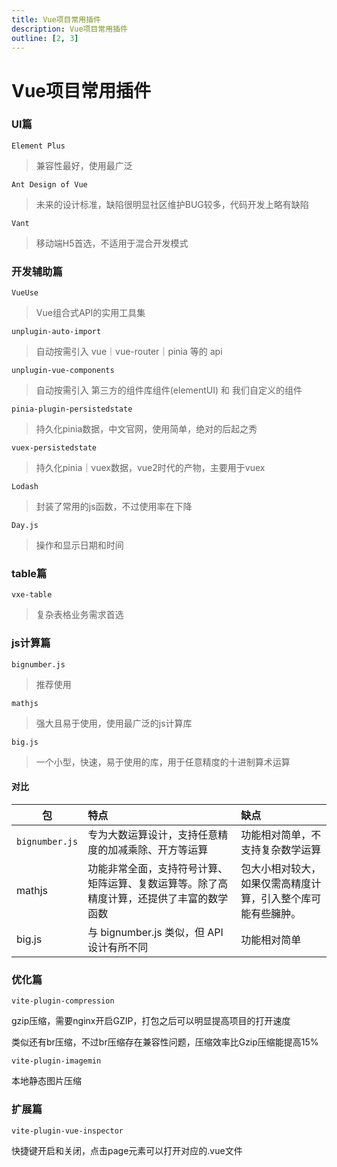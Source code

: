 ```yaml
---
title: Vue项目常用插件
description: Vue项目常用插件
outline: [2, 3]
---
```


# Vue项目常用插件

### UI篇

`Element Plus`

> 兼容性最好，使用最广泛

`Ant Design of Vue`

> 未来的设计标准，缺陷很明显社区维护BUG较多，代码开发上略有缺陷

`Vant`

> 移动端H5首选，不适用于混合开发模式

### 开发辅助篇

`VueUse`

> Vue组合式API的实用工具集

`unplugin-auto-import`

> 自动按需引入 vue｜vue-router｜pinia 等的 api

`unplugin-vue-components`

> 自动按需引入 第三方的组件库组件(elementUI) 和 我们自定义的组件

`pinia-plugin-persistedstate`

> 持久化pinia数据，中文官网，使用简单，绝对的后起之秀

`vuex-persistedstate`

> 持久化pinia｜vuex数据，vue2时代的产物，主要用于vuex

`Lodash`

> 封装了常用的js函数，不过使用率在下降

`Day.js`

> 操作和显示日期和时间

### table篇

`vxe-table`

> 复杂表格业务需求首选

### js计算篇

`bignumber.js`

> 推荐使用

`mathjs`

> 强大且易于使用，使用最广泛的js计算库

`big.js`

> 一个小型，快速，易于使用的库，用于任意精度的十进制算术运算

#### 对比

| 包        | 特点  | 缺点 |
| ------------- | :------------- |:------------- |
| `bignumber.js`      | 专为大数运算设计，支持任意精度的加减乘除、开方等运算 | 功能相对简单，不支持复杂数学运算 |
| mathjs     | 功能非常全面，支持符号计算、矩阵运算、复数运算等。除了高精度计算，还提供了丰富的数学函数 | 包大小相对较大，如果仅需高精度计算，引入整个库可能有些臃肿。 |
| big.js     | 与 bignumber.js 类似，但 API 设计有所不同 | 功能相对简单 |

### 优化篇

`vite-plugin-compression`

gzip压缩，需要nginx开启GZIP，打包之后可以明显提高项目的打开速度

类似还有br压缩，不过br压缩存在兼容性问题，压缩效率比Gzip压缩能提高15%

`vite-plugin-imagemin`

本地静态图片压缩

### 扩展篇

`vite-plugin-vue-inspector`

快捷键开启和关闭，点击page元素可以打开对应的.vue文件

